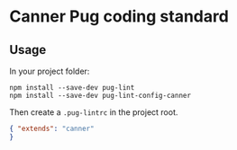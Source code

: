 # Canner Pug coding standard

## Usage

In your project folder:

```
npm install --save-dev pug-lint
npm install --save-dev pug-lint-config-canner
```

Then create a `.pug-lintrc` in the project root.

```json
{ "extends": "canner"
}
```
